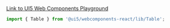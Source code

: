 [Link to UI5 Web Components Playground](https://sap.github.io/ui5-webcomponents/playground/components/Table/)

```jsx
import { Table } from '@ui5/webcomponents-react/lib/Table';
```
